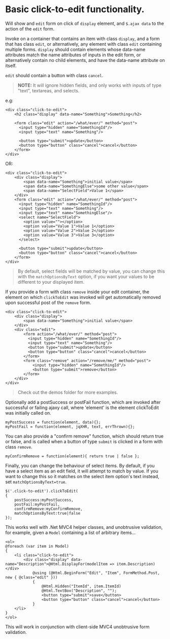 # Basic click-to-edit functionality. #

Will show and `edit` form on click of `display` element, and `$.ajax data` to the action of the `edit` form.

Invoke on a container that contains an item with class `display`, and a form that has class `edit`, 
or alternatively, any element with class `edit` containing multiple forms.
`display` should contain elements whose data-name attributes match the name attributes of inputs in the edit form,
or alternatively contain no child elements, and have the data-name attribute on itself.

`edit` should contain a button with class `cancel`.


> **NOTE:** It will ignore hidden fields, and only works with inputs of type "text", textareas, and selects.

e.g:

	<div class="click-to-edit">
	    <h2 class="display" data-name="Something">Something</h2>
	
	    <form class="edit" action="/what/ever/" method="post">
	      <input type="hidden" name="SomethingId"/>
	      <input type="text" name="Something"/>
	
	      <button type="submit">update</button>
	      <button type="button" class="cancel">cancel</button>
	    </form>
	</div>

OR:

	<div class="click-to-edit">
	    <div class="display">
	      	<span data-name="Something">initial value</span>
	      	<span data-name="SomethingElse">some other value</span>
			<span data-name="SelectField">Value 1</span>
	    </div>
	    <form class="edit" action="/what/ever/" method="post">
	      <input type="hidden" name="SomethingId"/>
	      <input type="text" name="Something"/>
	      <input type="text" name="SomethingElse"/>
		  <select name="SelectField">
			<option value=""></option>
			<option value="Value 1">Value 1</option>
			<option value="Value 2">Value 2</option>
			<option value="Value 3">Value 3</option>
		  </select>
	
	      <button type="submit">update</button>
	      <button type="button" class="cancel">cancel</button>
	    </form>
	</div>

>By default, select fields will be matched by value, you can change this with the `matchOptionsByText` option, if you want your values to be different to your displayed item.

If you provide a form with class `remove` inside your edit container, the element on which `clickToEdit` was invoked will get automatically removed upon successful post of the `remove` form.

	<div class="click-to-edit">
	    <div class="display">
	      	<span data-name="Something">initial value</span>
	    </div>
		<div class="edit">
		    <form action="/what/ever/" method="post">
		      <input type="hidden" name="SomethingId"/>
		      <input type="text" name="Something"/>
		      <button type="submit">update</button>
		      <button type="button" class="cancel">cancel</button>
		    </form>
			<form class="remove" action="/remove/me/" method="post">
				<input type="hidden" name="SomethingId"/>
		      	<button type="submit">remove</button>
		    </form>
		</div>
	</div>

> Check out the demos folder for more examples.

Optionally add a postSuccess or postFail function, which are invoked after successful or failing ajaxy call,
where 'element' is the element clickToEdit was initially called on.

    myPostSuccess = function(element, data){};
    myPostFail = function(element, jqXHR, text, errThrown){};

You can also provide a "confirm remove" function, which should return true or false, and is called when a button of type `submit` is clicked in a form with class `remove`.

    myConfirmRemove = function(element){ return true | false };

Finally, you can change the behaviour of select items. By default, if you have a select item as an edit field, it will attempt to match by value. If you want to change this so it matches on the select item option's text instead, set `matchOptionsByText=true`.

    $('.click-to-edit').clickToEdit(
	{
		postSuccess:myPostSuccess, 
		postFail:myPostFail, 
		confirmRemove:myConfirmRemove, 
		matchOptionsByText:true|false
	});


This works well with .Net MVC4 helper classes, and unobtrusive validation, for example, given a `Model` containing a list of arbitrary items...

	<ol>
    @foreach (var item in Model)
    {
        <li class="click-to-edit">
            <div class="display" data-name="Description">@Html.DisplayFor(modelItem => item.Description)</div>
                @using (@Html.BeginForm("Edit", "Item", FormMethod.Post, new { @class="edit" }))
                { 
                    @Html.Hidden("ItemId", item.ItemId)
                    @Html.TextBox("Description", "");
                    <button type="submit">save</button>
					<button type="button" class="cancel">cancel</button>
                }
        </li>
    }
	</ol>

This will work in conjunction with client-side MVC4 unobtrusive form validation.
